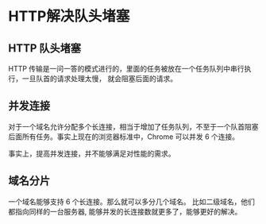 # HTTP解决队头堵塞

## HTTP 队头堵塞
HTTP 传输是一问一答的模式进行的，里面的任务被放在一个任务队列中串行执行，一旦队首的请求处理太慢，
就会阻塞后面的请求。

## 并发连接
对于一个域名允许分配多个长连接，相当于增加了任务队列，不至于一个队首阻塞后面所有任务。事实上现在的浏览器标准中，Chrome 可以并发 6 个连接。

事实上，提高并发连接，并不能够满足对性能的需求。


## 域名分片
一个域名能够支持 6 个长连接。那么就可以多分几个域名。
比如二级域名，他们都指向同样的一台服务器, 能够并发的长连接数就更多了，能够更好的解决。